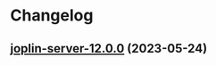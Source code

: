 # Changelog



## [joplin-server-12.0.0](https://github.com/truecharts/charts/compare/joplin-server-11.0.30...joplin-server-12.0.0) (2023-05-24)


